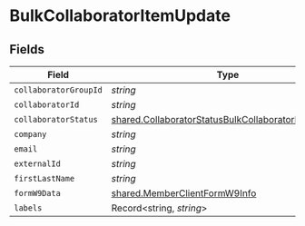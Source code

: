 # BulkCollaboratorItemUpdate


## Fields

| Field                                                                                                                             | Type                                                                                                                              | Required                                                                                                                          | Description                                                                                                                       |
| --------------------------------------------------------------------------------------------------------------------------------- | --------------------------------------------------------------------------------------------------------------------------------- | --------------------------------------------------------------------------------------------------------------------------------- | --------------------------------------------------------------------------------------------------------------------------------- |
| `collaboratorGroupId`                                                                                                             | *string*                                                                                                                          | :heavy_minus_sign:                                                                                                                | N/A                                                                                                                               |
| `collaboratorId`                                                                                                                  | *string*                                                                                                                          | :heavy_minus_sign:                                                                                                                | N/A                                                                                                                               |
| `collaboratorStatus`                                                                                                              | [shared.CollaboratorStatusBulkCollaboratorItemUpdate](../../../sdk/models/shared/collaboratorstatusbulkcollaboratoritemupdate.md) | :heavy_minus_sign:                                                                                                                | N/A                                                                                                                               |
| `company`                                                                                                                         | *string*                                                                                                                          | :heavy_minus_sign:                                                                                                                | N/A                                                                                                                               |
| `email`                                                                                                                           | *string*                                                                                                                          | :heavy_minus_sign:                                                                                                                | N/A                                                                                                                               |
| `externalId`                                                                                                                      | *string*                                                                                                                          | :heavy_minus_sign:                                                                                                                | N/A                                                                                                                               |
| `firstLastName`                                                                                                                   | *string*                                                                                                                          | :heavy_minus_sign:                                                                                                                | N/A                                                                                                                               |
| `formW9Data`                                                                                                                      | [shared.MemberClientFormW9Info](../../../sdk/models/shared/memberclientformw9info.md)                                             | :heavy_minus_sign:                                                                                                                | N/A                                                                                                                               |
| `labels`                                                                                                                          | Record<string, *string*>                                                                                                          | :heavy_minus_sign:                                                                                                                | N/A                                                                                                                               |